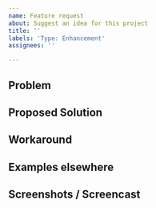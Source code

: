 ```yaml
---
name: Feature request
about: Suggest an idea for this project
title: ''
labels: 'Type: Enhancement'
assignees: ''

---
```


## Problem

<!-- A clear and concise description of the problem you are trying to solve. -->

## Proposed Solution

<!-- A clear and concise description of the solution you are proposing to have us add. -->

## Workaround

<!-- Is there any other way to accomplish what you want currently? -->

## Examples elsewhere

<!-- Let us know if you have seen this kind of thing done somewhere else before. -->

## Screenshots / Screencast

<!-- If you have any screenshot(s) or screencast(s) to show your idea, these can help us understand things more quickly. -->
